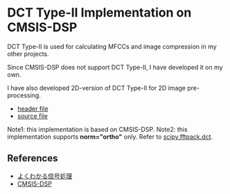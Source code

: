 # DCT Type-II Implementation on CMSIS-DSP

DCT Type-II is used for calculating MFCCs and image compression in my other projects.

Since CMSIS-DSP does not support DCT Type-II, I have developed it on my own.

I have also developed 2D-version of DCT Type-II for 2D image pre-processing.

- [header file](./stm32/Inc/dct.h)
- [source file](./stm32/Src/dct.c)

Note1: this implementation is based on CMSIS-DSP.
Note2: this implementation supports **norm="ortho"** only. Refer to [scipy.fftpack.dct](https://docs.scipy.org/doc/scipy-0.14.0/reference/generated/scipy.fftpack.dct.html).

## References

- [よくわかる信号処理](https://www.kinokuniya.co.jp/f/dsg-08-EK-0410603)
- [CMSIS-DSP](http://www.keil.com/pack/doc/CMSIS/DSP/html/index.html)
